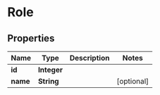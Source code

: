 
# Role

## Properties
Name | Type | Description | Notes
------------ | ------------- | ------------- | -------------
**id** | **Integer** |  | 
**name** | **String** |  |  [optional]



